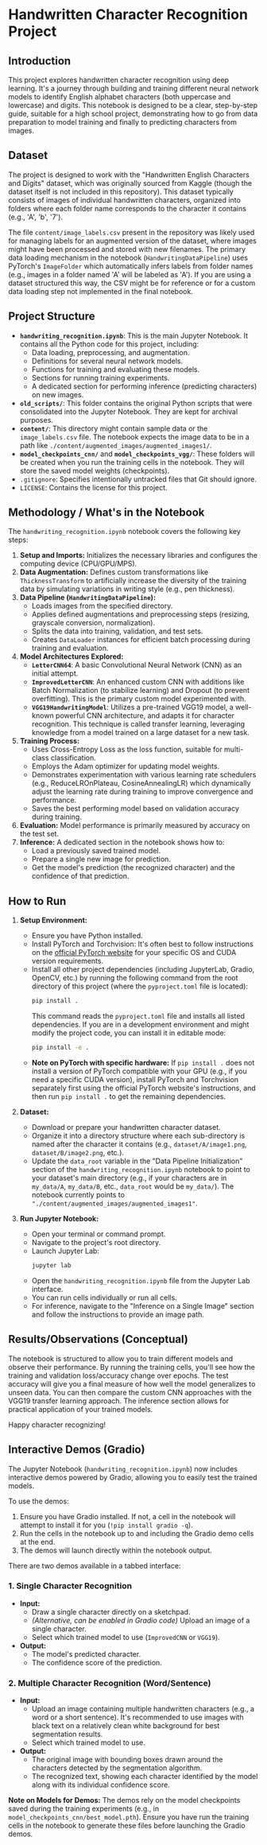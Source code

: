 # Handwritten Character Recognition Project

## Introduction

This project explores handwritten character recognition using deep learning. It's a journey through building and training different neural network models to identify English alphabet characters (both uppercase and lowercase) and digits. This notebook is designed to be a clear, step-by-step guide, suitable for a high school project, demonstrating how to go from data preparation to model training and finally to predicting characters from images.

## Dataset

The project is designed to work with the "Handwritten English Characters and Digits" dataset, which was originally sourced from Kaggle (though the dataset itself is not included in this repository). This dataset typically consists of images of individual handwritten characters, organized into folders where each folder name corresponds to the character it contains (e.g., 'A', 'b', '7').

The file `content/image_labels.csv` present in the repository was likely used for managing labels for an augmented version of the dataset, where images might have been processed and stored with new filenames. The primary data loading mechanism in the notebook (`HandwritingDataPipeline`) uses PyTorch's `ImageFolder` which automatically infers labels from folder names (e.g., images in a folder named 'A' will be labeled as 'A'). If you are using a dataset structured this way, the CSV might be for reference or for a custom data loading step not implemented in the final notebook.

## Project Structure

*   **`handwriting_recognition.ipynb`**: This is the main Jupyter Notebook. It contains all the Python code for this project, including:
    *   Data loading, preprocessing, and augmentation.
    *   Definitions for several neural network models.
    *   Functions for training and evaluating these models.
    *   Sections for running training experiments.
    *   A dedicated section for performing inference (predicting characters) on new images.
*   **`old_scripts/`**: This folder contains the original Python scripts that were consolidated into the Jupyter Notebook. They are kept for archival purposes.
*   **`content/`**: This directory might contain sample data or the `image_labels.csv` file. The notebook expects the image data to be in a path like `./content/augmented_images/augmented_images1/`.
*   **`model_checkpoints_cnn/`** and **`model_checkpoints_vgg/`**: These folders will be created when you run the training cells in the notebook. They will store the saved model weights (checkpoints).
*   `.gitignore`: Specifies intentionally untracked files that Git should ignore.
*   `LICENSE`: Contains the license for this project.

## Methodology / What's in the Notebook

The `handwriting_recognition.ipynb` notebook covers the following key steps:

1.  **Setup and Imports:** Initializes the necessary libraries and configures the computing device (CPU/GPU/MPS).
2.  **Data Augmentation:** Defines custom transformations like `ThicknessTransform` to artificially increase the diversity of the training data by simulating variations in writing style (e.g., pen thickness).
3.  **Data Pipeline (`HandwritingDataPipeline`):**
    *   Loads images from the specified directory.
    *   Applies defined augmentations and preprocessing steps (resizing, grayscale conversion, normalization).
    *   Splits the data into training, validation, and test sets.
    *   Creates `DataLoader` instances for efficient batch processing during training and evaluation.
4.  **Model Architectures Explored:**
    *   **`LetterCNN64`**: A basic Convolutional Neural Network (CNN) as an initial attempt.
    *   **`ImprovedLetterCNN`**: An enhanced custom CNN with additions like Batch Normalization (to stabilize learning) and Dropout (to prevent overfitting). This is the primary custom model experimented with.
    *   **`VGG19HandwritingModel`**: Utilizes a pre-trained VGG19 model, a well-known powerful CNN architecture, and adapts it for character recognition. This technique is called transfer learning, leveraging knowledge from a model trained on a large dataset for a new task.
5.  **Training Process:**
    *   Uses Cross-Entropy Loss as the loss function, suitable for multi-class classification.
    *   Employs the Adam optimizer for updating model weights.
    *   Demonstrates experimentation with various learning rate schedulers (e.g., ReduceLROnPlateau, CosineAnnealingLR) which dynamically adjust the learning rate during training to improve convergence and performance.
    *   Saves the best performing model based on validation accuracy during training.
6.  **Evaluation:** Model performance is primarily measured by accuracy on the test set.
7.  **Inference:** A dedicated section in the notebook shows how to:
    *   Load a previously saved trained model.
    *   Prepare a single new image for prediction.
    *   Get the model's prediction (the recognized character) and the confidence of that prediction.

## How to Run

1.  **Setup Environment:**
    *   Ensure you have Python installed.
    *   Install PyTorch and Torchvision: It's often best to follow instructions on the [official PyTorch website](https://pytorch.org/) for your specific OS and CUDA version requirements.
    *   Install all other project dependencies (including JupyterLab, Gradio, OpenCV, etc.) by running the following command from the root directory of this project (where the `pyproject.toml` file is located):
        ```bash
        pip install .
        ```
        This command reads the `pyproject.toml` file and installs all listed dependencies. If you are in a development environment and might modify the project code, you can install it in editable mode:
        ```bash
        pip install -e .
        ```
    *   **Note on PyTorch with specific hardware:** If `pip install .` does not install a version of PyTorch compatible with your GPU (e.g., if you need a specific CUDA version), install PyTorch and Torchvision separately first using the official PyTorch website's instructions, and then run `pip install .` to get the remaining dependencies.

2.  **Dataset:**
    *   Download or prepare your handwritten character dataset.
    *   Organize it into a directory structure where each sub-directory is named after the character it contains (e.g., `dataset/A/image1.png`, `dataset/B/image2.png`, etc.).
    *   Update the `data_root` variable in the "Data Pipeline Initialization" section of the `handwriting_recognition.ipynb` notebook to point to your dataset's main directory (e.g., if your characters are in `my_data/A`, `my_data/B`, etc., `data_root` would be `my_data/`). The notebook currently points to `"./content/augmented_images/augmented_images1"`.

3.  **Run Jupyter Notebook:**
    *   Open your terminal or command prompt.
    *   Navigate to the project's root directory.
    *   Launch Jupyter Lab:
        ```bash
        jupyter lab
        ```
    *   Open the `handwriting_recognition.ipynb` file from the Jupyter Lab interface.
    *   You can run cells individually or run all cells.
    *   For inference, navigate to the "Inference on a Single Image" section and follow the instructions to provide an image path.

## Results/Observations (Conceptual)

The notebook is structured to allow you to train different models and observe their performance. By running the training cells, you'll see how the training and validation loss/accuracy change over epochs. The test accuracy will give you a final measure of how well the model generalizes to unseen data. You can then compare the custom CNN approaches with the VGG19 transfer learning approach. The inference section allows for practical application of your trained models.

Happy character recognizing!

## Interactive Demos (Gradio)

The Jupyter Notebook (`handwriting_recognition.ipynb`) now includes interactive demos powered by Gradio, allowing you to easily test the trained models.

To use the demos:
1.  Ensure you have Gradio installed. If not, a cell in the notebook will attempt to install it for you (`!pip install gradio -q`).
2.  Run the cells in the notebook up to and including the Gradio demo cells at the end.
3.  The demos will launch directly within the notebook output.

There are two demos available in a tabbed interface:

### 1. Single Character Recognition
*   **Input:**
    *   Draw a single character directly on a sketchpad.
    *   *(Alternative, can be enabled in Gradio code)* Upload an image of a single character.
    *   Select which trained model to use (`ImprovedCNN` or `VGG19`).
*   **Output:**
    *   The model's predicted character.
    *   The confidence score of the prediction.

### 2. Multiple Character Recognition (Word/Sentence)
*   **Input:**
    *   Upload an image containing multiple handwritten characters (e.g., a word or a short sentence). It's recommended to use images with black text on a relatively clean white background for best segmentation results.
    *   Select which trained model to use.
*   **Output:**
    *   The original image with bounding boxes drawn around the characters detected by the segmentation algorithm.
    *   The recognized text, showing each character identified by the model along with its individual confidence score.

**Note on Models for Demos:** The demos rely on the model checkpoints saved during the training experiments (e.g., in `model_checkpoints_cnn/best_model.pth`). Ensure you have run the training cells in the notebook to generate these files before launching the Gradio demos.
